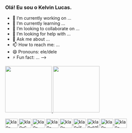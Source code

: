 ### Olá! Eu sou o Kelvin Lucas.

- 🔭 I’m currently working on ...
- 🌱 I’m currently learning ...
- 👯 I’m looking to collaborate on ...
- 🤔 I’m looking for help with ...
- 💬 Ask me about ...
- 📫 How to reach me: ...
- 😄 Pronouns: ele/dele
- ⚡ Fun fact: ...
-->
<div>
  <a href="https://github.com/klaolp">
  <img height="150em" src="https://github-readme-stats.vercel.app/api?username=klaolp&show_icons=true&theme=dracula&include_all_commits=true&count_private=true"/>
  <img height="150em" src="https://github-readme-stats.vercel.app/api/top-langs/?username=klaolp&layout=compact&langs_count=7&theme=dracula"/>
</div>
  
 <div style="display: inline_block"><br>
   <img align="center" alt="klao-bash" height="30" width="40" src="https://cdn.jsdelivr.net/gh/devicons/devicon/icons/bash/bash-original.svg" />
   <img align="center" alt="klao-c" height="30" width="40" src="https://cdn.jsdelivr.net/gh/devicons/devicon/icons/c/c-original.svg" />
   <img align="center" alt="klao-csharp" height="30" width="40" src="https://cdn.jsdelivr.net/gh/devicons/devicon/icons/csharp/csharp-original.svg" />
   <img align="center" alt="klao-css" height="30" width="40" src="https://cdn.jsdelivr.net/gh/devicons/devicon/icons/css3/css3-original.svg" />
   <img align="center" alt="klao-html" height="30" width="40" src="https://cdn.jsdelivr.net/gh/devicons/devicon/icons/html5/html5-original.svg" />
   <img align="center" alt="klao-js" height="30" width="40" src="https://cdn.jsdelivr.net/gh/devicons/devicon/icons/javascript/javascript-original.svg" />
   <img align="center" alt="klao-sql" height="30" width="40" src="https://cdn.jsdelivr.net/gh/devicons/devicon/icons/mysql/mysql-original-wordmark.svg" />
   <img align="center" alt="klao-php" height="30" width="40" src="https://cdn.jsdelivr.net/gh/devicons/devicon/icons/php/php-original.svg" />
   <img align="center" alt="klao-python" height="30" width="40" src="https://cdn.jsdelivr.net/gh/devicons/devicon/icons/python/python-original-wordmark.svg" />
 </div>
